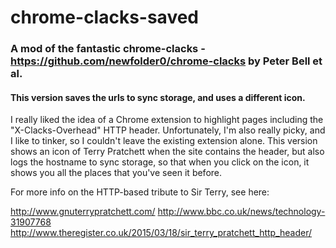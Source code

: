 # chrome-clacks-saved
### A mod of the fantastic chrome-clacks - https://github.com/newfolder0/chrome-clacks by Peter Bell et al.
#### This version saves the urls to sync storage, and uses a different icon.

I really liked the idea of a Chrome extension to highlight pages including the "X-Clacks-Overhead" HTTP header. 
Unfortunately, I'm also really picky, and I like to tinker, so I couldn't leave the existing extension alone.
This version shows an icon of Terry Pratchett when the site contains the header, but also logs the hostname to sync storage,
so that when you click on the icon, it shows you all the places that you've seen it before.

For more info on the HTTP-based tribute to Sir Terry, see here: 

http://www.gnuterrypratchett.com/
http://www.bbc.co.uk/news/technology-31907768
http://www.theregister.co.uk/2015/03/18/sir_terry_pratchett_http_header/

